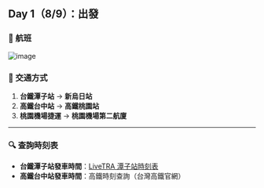 ## Day 1（8/9）：出發

### 🛫 航班

![image](https://github.com/user-attachments/assets/49b0fa82-812b-45b7-8ffa-55519a743b05)

### 🚆 交通方式

1. **台鐵潭子站** → **新烏日站**
2. **高鐵台中站** → **高鐵桃園站**
3. **桃園機場捷運** → **桃園機場第二航廈**

---

### 🔍 查詢時刻表

- **台鐵潭子站發車時間**：[LiveTRA 潭子站時刻表](https://livetra.app/3250-%E6%BD%AD%E5%AD%90/)
- **高鐵台中站發車時間**：高鐵時刻查詢（台灣高鐵官網）
